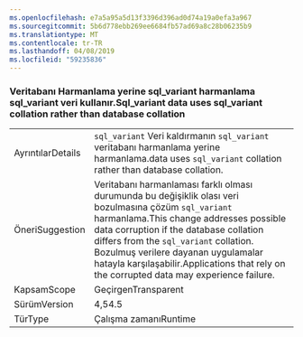 ```yaml
---
ms.openlocfilehash: e7a5a95a5d13f3396d396ad0d74a19a0efa3a967
ms.sourcegitcommit: 5b6d778ebb269ee6684fb57ad69a8c28b06235b9
ms.translationtype: MT
ms.contentlocale: tr-TR
ms.lasthandoff: 04/08/2019
ms.locfileid: "59235836"
---
```

### <a name="sqlvariant-data-uses-sqlvariant-collation-rather-than-database-collation"></a><span data-ttu-id="62aef-101">Veritabanı Harmanlama yerine sql_variant harmanlama sql_variant veri kullanır.</span><span class="sxs-lookup"><span data-stu-id="62aef-101">Sql_variant data uses sql_variant collation rather than database collation</span></span>

|   |   |
|---|---|
|<span data-ttu-id="62aef-102">Ayrıntılar</span><span class="sxs-lookup"><span data-stu-id="62aef-102">Details</span></span>|<code>sql_variant</code> <span data-ttu-id="62aef-103">Veri kaldırmanın <code>sql_variant</code> veritabanı harmanlama yerine harmanlama.</span><span class="sxs-lookup"><span data-stu-id="62aef-103">data uses <code>sql_variant</code> collation rather than database collation.</span></span>|
|<span data-ttu-id="62aef-104">Öneri</span><span class="sxs-lookup"><span data-stu-id="62aef-104">Suggestion</span></span>|<span data-ttu-id="62aef-105">Veritabanı harmanlaması farklı olması durumunda bu değişiklik olası veri bozulmasına çözüm <code>sql_variant</code> harmanlama.</span><span class="sxs-lookup"><span data-stu-id="62aef-105">This change addresses possible data corruption if the database collation differs from the <code>sql_variant</code> collation.</span></span> <span data-ttu-id="62aef-106">Bozulmuş verilere dayanan uygulamalar hatayla karşılaşabilir.</span><span class="sxs-lookup"><span data-stu-id="62aef-106">Applications that rely on the corrupted data may experience failure.</span></span>|
|<span data-ttu-id="62aef-107">Kapsam</span><span class="sxs-lookup"><span data-stu-id="62aef-107">Scope</span></span>|<span data-ttu-id="62aef-108">Geçirgen</span><span class="sxs-lookup"><span data-stu-id="62aef-108">Transparent</span></span>|
|<span data-ttu-id="62aef-109">Sürüm</span><span class="sxs-lookup"><span data-stu-id="62aef-109">Version</span></span>|<span data-ttu-id="62aef-110">4,5</span><span class="sxs-lookup"><span data-stu-id="62aef-110">4.5</span></span>|
|<span data-ttu-id="62aef-111">Tür</span><span class="sxs-lookup"><span data-stu-id="62aef-111">Type</span></span>|<span data-ttu-id="62aef-112">Çalışma zamanı</span><span class="sxs-lookup"><span data-stu-id="62aef-112">Runtime</span></span>|
